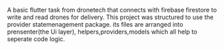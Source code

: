 A basic flutter task from dronetech that connects with firebase firestore to write and read drones for delivery. 
This project was structured to use the provider statemenagement package. its files are arranged into prensenter(the Ui layer), helpers,providers,models which all help to seperate code logic.
